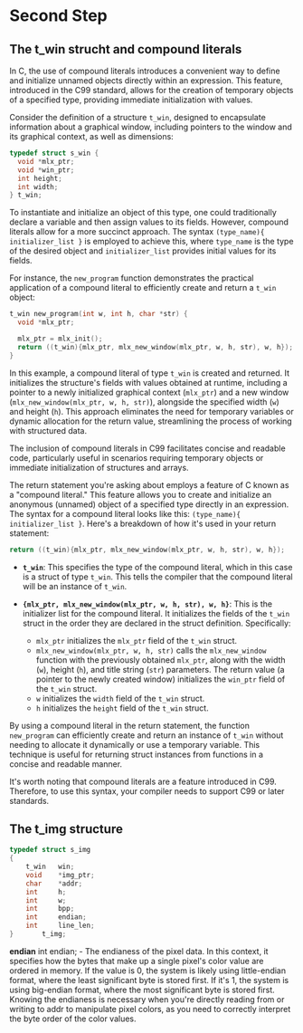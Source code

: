# Second Step

## The t_win strucht and compound literals

In C, the use of compound literals introduces a convenient way to define and initialize unnamed objects directly within an expression. This feature, introduced in the C99 standard, allows for the creation of temporary objects of a specified type, providing immediate initialization with values.

Consider the definition of a structure `t_win`, designed to encapsulate information about a graphical window, including pointers to the window and its graphical context, as well as dimensions:

```c
typedef struct s_win {
  void *mlx_ptr;
  void *win_ptr;
  int height;
  int width;
} t_win;
```

To instantiate and initialize an object of this type, one could traditionally declare a variable and then assign values to its fields. However, compound literals allow for a more succinct approach. The syntax `(type_name){ initializer_list }` is employed to achieve this, where `type_name` is the type of the desired object and `initializer_list` provides initial values for its fields.

For instance, the `new_program` function demonstrates the practical application of a compound literal to efficiently create and return a `t_win` object:

```c
t_win new_program(int w, int h, char *str) {
  void *mlx_ptr;

  mlx_ptr = mlx_init();
  return ((t_win){mlx_ptr, mlx_new_window(mlx_ptr, w, h, str), w, h});
}
```

In this example, a compound literal of type `t_win` is created and returned. It initializes the structure's fields with values obtained at runtime, including a pointer to a newly initialized graphical context (`mlx_ptr`) and a new window (`mlx_new_window(mlx_ptr, w, h, str)`), alongside the specified width (`w`) and height (`h`). This approach eliminates the need for temporary variables or dynamic allocation for the return value, streamlining the process of working with structured data.

The inclusion of compound literals in C99 facilitates concise and readable code, particularly useful in scenarios requiring temporary objects or immediate initialization of structures and arrays.

The return statement you're asking about employs a feature of C known as a "compound literal." This feature allows you to create and initialize an anonymous (unnamed) object of a specified type directly in an expression. The syntax for a compound literal looks like this: `(type_name){ initializer_list }`. Here's a breakdown of how it's used in your return statement:

```c
return ((t_win){mlx_ptr, mlx_new_window(mlx_ptr, w, h, str), w, h});
```

- **`t_win`**: This specifies the type of the compound literal, which in this case is a struct of type `t_win`. This tells the compiler that the compound literal will be an instance of `t_win`.

- **`{mlx_ptr, mlx_new_window(mlx_ptr, w, h, str), w, h}`**: This is the initializer list for the compound literal. It initializes the fields of the `t_win` struct in the order they are declared in the struct definition. Specifically:
  - `mlx_ptr` initializes the `mlx_ptr` field of the `t_win` struct.
  - `mlx_new_window(mlx_ptr, w, h, str)` calls the `mlx_new_window` function with the previously obtained `mlx_ptr`, along with the width (`w`), height (`h`), and title string (`str`) parameters. The return value (a pointer to the newly created window) initializes the `win_ptr` field of the `t_win` struct.
  - `w` initializes the `width` field of the `t_win` struct.
  - `h` initializes the `height` field of the `t_win` struct.

By using a compound literal in the return statement, the function `new_program` can efficiently create and return an instance of `t_win` without needing to allocate it dynamically or use a temporary variable. This technique is useful for returning struct instances from functions in a concise and readable manner.

It's worth noting that compound literals are a feature introduced in C99. Therefore, to use this syntax, your compiler needs to support C99 or later standards.

## The t_img structure

```c
typedef struct s_img
{
	t_win	win;
	void	*img_ptr;
	char	*addr;
	int		h;
	int		w;
	int		bpp;
	int		endian;
	int		line_len;
}		t_img;
```

**endian** int endian; - The endianess of the pixel data. In this context, it specifies how the bytes that make up a single pixel's color value are ordered in memory. If the value is 0, the system is likely using little-endian format, where the least significant byte is stored first. If it's 1, the system is using big-endian format, where the most significant byte is stored first. Knowing the endianess is necessary when you're directly reading from or writing to addr to manipulate pixel colors, as you need to correctly interpret the byte order of the color values.
